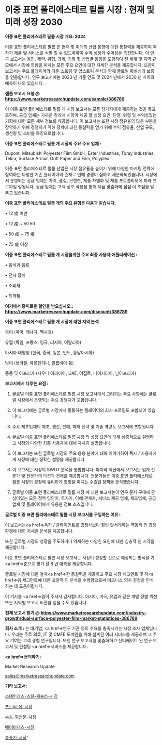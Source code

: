 # 이중 표면 폴리에스테르 필름 시장 : 현재 및 미래 성장 2030

<strong>이중 표면 폴리에스테르 필름 시장 개요: 2024</strong>

이중 표면 폴리에스테르 필름 은 현재 및 미래의 산업 동향에 대한 통찰력을 제공하여 독자가 제품 및 서비스를 식별 할 수 있도록하여 수익 성장과 수익성을 촉진합니다. 이 연구 보고서는 동인, 제약, 위협, 과제, 기회 및 산업별 동향을 포함하여 전 세계 및 지역 규모에서 시장에 영향을 미치는 모든 주요 요인에 대한 자세한 분석을 제공합니다. 또한이 보고서는 주요 플레이어의 다운 스트림 및 업스트림 분석과 함께 글로벌 확실성과 보증을 인용합니다. 연구 보고서에는 2023 년 기준 연도 및 2024 년에서 2030 년 사이의 예측이 나와 있습니다.



<strong>샘플 보고서 요청 @ <a href=https://www.marketresearchupdate.com/sample/386789>https://www.marketresearchupdate.com/sample/386789</a></strong>

이 이중 표면 폴리에스테르 필름 개 시장 보고서는 모든 참가자에게 제공하는 것을 목표로하며, 공급 업체는 가까운 장래에 시장이 제공 할 성장 요인, 단점, 위협 및 수익성있는 기회에 대한 모든 세부 정보를 제공합니다. 이 보고서는 또한 시장 점유율의 많은 부분을 장악하기 위해 경쟁하기 위해 정치에 대한 통찰력을 얻기 위해 수익 점유율, 산업 규모, 생산량 및 소비를 특징으로합니다.



<strong>이중 표면 폴리에스테르 필름 개 시장의 주요 주요 업체 :</strong>

Dupont, Mitsubishi Polyester Film GmbH, Ester Industries, Toray Industries, Tekra, Surface Armor, Griff Paper and Film, Polyplex

이중 표면 폴리에스테르 필름 산업은 시장 점유율을 높이기 위해 다양한 마케팅 전략에 참여하는 다양한 기존 플레이어의 존재로 인해 경쟁이 심하고 세분화되었습니다. 시장에서 운영되는 공급 업체는 가격, 품질, 브랜드, 제품 차별화 및 제품 포트폴리오에 따라 프로파일 링됩니다. 공급 업체는 고객 상호 작용을 통해 제품 맞춤화에 점점 더 초점을 맞추고 있습니다.



<strong>이중 표면 폴리에스테르 필름 개의 주요 유형은 다음과 같습니다.</strong>

• 12 痠 미만

• 12 痠 ~ 50 50

• 50 痠 ~ 75 痠

• 75 痠 이상



<strong>이중 표면 폴리에스테르 필름 개 시장을위한 주요 최종 사용자 애플리케이션 :</strong>

• 음식과 음료

• 전자 장치

• 소비재

• 의약품



<strong>여기에서 흥미로운 할인을 받으십시오.: <a href=https://www.marketresearchupdate.com/discount/386789>https://www.marketresearchupdate.com/discount/386789</a></strong>



<strong>이중 표면 폴리에스테르 필름 개 시장에 대한 지역 분석</strong>

북미 (미국, 캐나다, 멕시코)

유럽 (독일, 프랑스, 영국, 러시아, 이탈리아)

아시아 태평양 (한국, 중국, 일본, 인도, 동남아시아)

남미 (브라질, 아르헨티나, 콜롬비아 등)

중동 및 아프리카 (사우디 아라비아, UAE, 이집트, 나이지리아, 남아프리카)



<strong>보고서에서 다루는 요점 :</strong>

1. 글로벌 이중 표면 폴리에스테르 필름 시장 보고서에서 고려되는 주요 사항에는 글로벌 시장에서 운영되는 주요 경쟁자가 포함됩니다.

2. 이 보고서에는 글로벌 시장에서 활동하는 플레이어의 회사 프로필도 포함되어 있습니다.

3. 주요 제조업체의 제조, 생산, 판매, 미래 전략 및 기술 역량도 보고서에 포함됩니다.

4. 글로벌 이중 표면 폴리에스테르 필름 시장 의 성장 요인에 대해 심층적으로 설명하고 시장의 다양한 최종 사용자에 대해 자세히 설명합니다.

5. 이 보고서는 또한 글로벌 시장의 주요 응용 분야에 대해 이야기하여 독자 / 사용자에게 시장에 대한 정확한 설명을 제공합니다.

6. 이 보고서는 시장의 SWOT 분석을 통합합니다. 마지막 섹션에서 보고서는 업계 전문가 및 전문가의 의견과 견해를 제공합니다. 전문가들은 이중 표면 폴리에스테르 필름 시장의 성장에 유리하게 영향을 미치는 수출입 정책을 분석했습니다.

7. 글로벌 이중 표면 폴리에스테르 필름 시장 에 대한 보고서는이 연구 문서 구매에 관심이있는 모든 정책 입안자, 투자자, 이해 관계자, 서비스 제공 업체, 제조업체, 공급 업체 및 플레이어에게 유용한 정보 소스입니다.



<strong>글로벌 이중 표면 폴리에스테르 필름 시장 보고서를 구입하는 이유 :</strong>

이 보고서는<a href=>독자 / 클</a>라이언트를 경쟁사보다 훨씬 앞서게하는 역동적 인 경쟁 환경에 대한 자세한 분석을 제공합니다.

또한 글로벌 시장의 성장을 주도하거나 억제하는 다양한 요인에 대한 심층적 인 시각을 제공합니다.

이중 표면 폴리에스테르 필름 시장 보고서는 시장이 성장할 것으로 예상되는 방식을 기<a href=>준으로</a> 평가 된 8 년 예측을 제공합니다.

글로벌 시장에 대한 철저<a href=>한 통찰력</a>을 제공하고 주요 시장 세그먼트 및 하<a href=>위 세그</a>먼트에 대한 포괄적 인 분석을 수행함으로써 비즈니스 의사 결정을 인식하는 데 도움이됩니다.

이 기사를 <a href=>읽어 주</a>셔서 감사합니다. 아시아, 미국, 유럽과 같은 개별 장별 섹션 또는 지역별 보고서 버전을 얻을 수도 있습니다.



<strong>전체 보고서 받기 @ <a href=https://www.marketresearchupdate.com/industry-growth/dual-surface-polyester-film-market-statistices-386789>https://www.marketresearchupdate.com/industry-growth/dual-surface-polyester-film-market-statistices-386789</a></strong>



<strong>회사 소개 :</strong>
는 대기업, <a href=>연구 기</a>관 등의 수요를 충족시키는 시장 조사 업체입니다. 우리는 주로 의료, IT 및 CMFE 도메인을 위해 설계된 여러 서비스를 제공하며 그 주요 기여는 고객 경험 연구입니다. 또한 연구 보고서를 맞춤화하고 신디케이트 된 연구 보고서 및 컨설팅 <a href=>서비</a>스를 제공합니다.



<strong><a href=>문의하기:</a></strong>

Market Research Update

sales@marketresearchupdate.com



<strong>기타 보고서:</strong>

<a href=https://www.linkedin.com/pulse/스테인레스-스틸-캐뉼라-시장-경쟁-분석-및-성장-잠재력-2029-market-matrix-musings-analysis/>스테인레스-스틸-캐뉼라-시장</a>

<a href=https://www.linkedin.com/pulse/포도씨-유-시장-진입-전략-및-위험-평가2029년-trendsetters-talk-360-analysis-qc9jf/>포도씨-유-시장</a>

<a href=https://www.linkedin.com/pulse/수동-회전문-시장-동향-및-성장-전망-consumer-connection-chronicles-24--jqgof/>수동-회전문-시장</a>

<a href=https://www.linkedin.com/pulse/베이비네스-시장-동향-및-성장-전망-survey-savvy-insights-360-analysis-til7f/>베이비네스-시장</a>

<a href=https://www.linkedin.com/pulse/송풍기-시장-현재-및-미래-성장-2029-market-matrix-musings-analysis-zbxkf/>송풍기-시장</a>"

